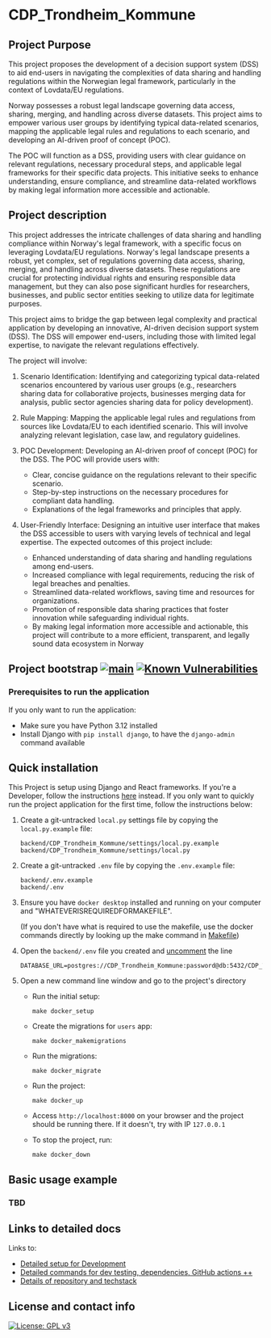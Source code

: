 # CDP_Trondheim_Kommune

## Project Purpose

This project proposes the development of a decision support system (DSS) to aid end-users in navigating the complexities of data sharing and handling regulations within the Norwegian legal framework, particularly in the context of Lovdata/EU regulations. 

Norway possesses a robust legal landscape governing data access, sharing, merging, and handling across diverse datasets. This project aims to empower various user groups by identifying typical data-related scenarios, mapping the applicable legal rules and regulations to each scenario, and developing an AI-driven proof of concept (POC). 

The POC will function as a DSS, providing users with clear guidance on relevant regulations, necessary procedural steps, and applicable legal frameworks for their specific data projects. This initiative seeks to enhance understanding, ensure compliance, and streamline data-related workflows by making legal information more accessible and actionable.

## Project description
This project addresses the intricate challenges of data sharing and handling compliance within Norway's legal framework, with a specific focus on leveraging Lovdata/EU regulations. Norway's legal landscape presents a robust, yet complex, set of regulations governing data access, sharing, merging, and handling across diverse datasets. These regulations are crucial for protecting individual rights and ensuring responsible data management, but they can also pose significant hurdles for researchers, businesses, and public sector entities seeking to utilize data for legitimate purposes. 

This project aims to bridge the gap between legal complexity and practical application by developing an innovative, AI-driven decision support system (DSS). The DSS will empower end-users, including those with limited legal expertise, to navigate the relevant regulations effectively. 

The project will involve:

1. Scenario Identification: Identifying and categorizing typical data-related scenarios encountered by various user groups (e.g., researchers sharing data for collaborative projects, businesses merging data for analysis, public sector agencies sharing data for policy development).

2. Rule Mapping: Mapping the applicable legal rules and regulations from sources like Lovdata/EU to each identified scenario. This will involve analyzing relevant legislation, case law, and regulatory guidelines.

3. POC Development: Developing an AI-driven proof of concept (POC) for the DSS. The POC will provide users with:
    - Clear, concise guidance on the regulations relevant to their specific scenario.
    - Step-by-step instructions on the necessary procedures for compliant data handling.
    - Explanations of the legal frameworks and principles that apply.

4. User-Friendly Interface: Designing an intuitive user interface that makes the DSS accessible to users with varying levels of technical and legal expertise. The expected outcomes of this project include:
    - Enhanced understanding of data sharing and handling regulations among end-users.
    - Increased compliance with legal requirements, reducing the risk of legal breaches and penalties.
    - Streamlined data-related workflows, saving time and resources for organizations.
    - Promotion of responsible data sharing practices that foster innovation while safeguarding individual rights.
    - By making legal information more accessible and actionable, this project will contribute to a more efficient, transparent, and legally sound data ecosystem in Norway

## Project bootstrap [![main](https://github.com/vintasoftware/django-react-boilerplate/actions/workflows/main.yml/badge.svg)](https://github.com/vintasoftware/django-react-boilerplate/actions/workflows/main.yml) [![Known Vulnerabilities](https://snyk.io/test/github/vintasoftware/django-react-boilerplate/badge.svg)](https://snyk.io/test/github/vintasoftware/django-react-boilerplate)
### Prerequisites to run the application
If you only want to run the application:
- Make sure you have Python 3.12 installed
- Install Django with `pip install django`, to have the `django-admin` command available

## Quick installation

This Project is setup using Django and React frameworks. If you're a Developer, follow the instructions [here](docs/dev.md) instead. If you only want to quickly run the project application for the first time, follow the instructions below:

1. Create a git-untracked `local.py` settings file by copying the `local.py.example` file:
    ```
    backend/CDP_Trondheim_Kommune/settings/local.py.example
    backend/CDP_Trondheim_Kommune/settings/local.py
    ```
2. Create a git-untracked `.env` file by copying the `.env.example` file:
    ```
    backend/.env.example 
    backend/.env
    ```
3. Ensure you have `docker desktop` installed and running on your computer and "WHATEVERISREQUIREDFORMAKEFILE". 

    (If you don't have what is required to use the makefile, use the docker commands directly by looking up the make command in [Makefile](Makefile))

4. Open the `backend/.env` file you created and <u>uncomment</u> the line 

    ```
    DATABASE_URL=postgres://CDP_Trondheim_Kommune:password@db:5432/CDP_Trondheim_Kommune
    ```
5. Open a new command line window and go to the project's directory
	- Run the initial setup:
      ```
      make docker_setup
      ```
	- Create the migrations for `users` app:
      ```
      make docker_makemigrations
      ```
	- Run the migrations:
      ```
      make docker_migrate
      ```
	- Run the project:
    	```
      make docker_up
      ```
	- Access `http://localhost:8000` on your browser and the project should be running there. If it doesn't, try with IP `127.0.0.1`

	- To stop the project, run:
    	```
      make docker_down
      ```
  

## Basic usage example
### TBD

## Links to detailed docs
Links to: 
- [Detailed setup for Development](docs/dev.md)
- [Detailed commands for dev testing, dependencies, GitHub actions ++](docs/assorted.md)
- [Details of repository and techstack](docs/techStack.md)

## License and contact info

[![License: GPL v3](https://img.shields.io/badge/License-GPLv3-blue.svg)](LICENSE)
